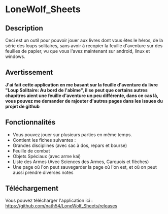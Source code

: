 # LoneWolf_Sheets

## Description

Ceci est un outil pour pouvoir jouer aux livres dont vous êtes le héros, de la série des loups solitaires, sans avoir à recopier la feuille d'aventure sur des feuilles de papier, vu que vous l'avez maintenant sur android, linux et windows.

## Avertissement

**J'ai fait cette application en me basant sur la feuille d'aventure du livre "Loup Solitaire: Au bord de l'abîme", il se peut que certains autres chapitres aient une feuille d'aventure un peu différente, dans ce cas là, vous pouvez me demander de rajouter d'autres pages dans les issues du projet de github**

## Fonctionnalités

 - Vous pouvez jouer sur plusieurs parties en même temps.
 - Contient les fiches suivantes : 
  - Grandes disciplines (avec sac à dos, repars et bourse)
  - Feuille de combat
  - Objets Spéciaux (avec arme kaï)
  - Liste des Armes (Avec Sciences des Armes, Carquois et flèches)
  - Une page où l'on peut sauvegarder la page où l'on est, et où on peut aussi prendre diverses notes

## Téléchargement

Vous pouvez télécharger l'application ici : https://github.com/nath54/LoneWolf_Sheets/releases

